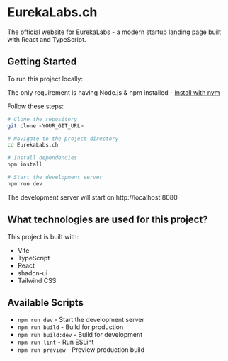# EurekaLabs.ch

The official website for EurekaLabs - a modern startup landing page built with React and TypeScript.

## Getting Started

To run this project locally:

The only requirement is having Node.js & npm installed - [install with nvm](https://github.com/nvm-sh/nvm#installing-and-updating)

Follow these steps:

```sh
# Clone the repository
git clone <YOUR_GIT_URL>

# Navigate to the project directory
cd EurekaLabs.ch

# Install dependencies
npm install

# Start the development server
npm run dev
```

The development server will start on http://localhost:8080

## What technologies are used for this project?

This project is built with:

- Vite
- TypeScript
- React
- shadcn-ui
- Tailwind CSS

## Available Scripts

- `npm run dev` - Start the development server
- `npm run build` - Build for production
- `npm run build:dev` - Build for development
- `npm run lint` - Run ESLint
- `npm run preview` - Preview production build
